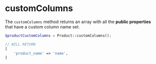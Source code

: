 # customColumns

The `customColumns` method returns an array with all the **public properties** that have a custom column name set.

```php
$productCustomColumns = Product::customColumns();

// WILL RETURN
[
    'product_name' => 'name',
]
```
